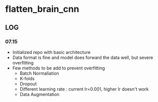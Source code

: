 # flatten_brain_cnn
## LOG
### 07.15
+ Initialized repo with basic architecture
+ Data format is fine and model does forward the data well, but severe overfitting
+ Few methods to be add to prevent overfitting
    + Batch Normaliation
    + K-folds
    + Dropout
    + Different learning rate : current lr=0.001, higher lr doesn't work
    + Data Augmentation
